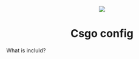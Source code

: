 <p align="center">
  <a href="http://landing.ant.design">
    <img src="https://img.icons8.com/color/200/000000/counter-strike-source.png"/>
  </a>
</p>
<h1 align="center">Csgo config</h1>


What is incluld?
